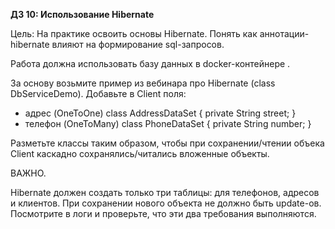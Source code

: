 **ДЗ 10: Использование Hibernate**

Цель:
На практике освоить основы Hibernate. Понять как аннотации-hibernate влияют на формирование sql-запросов.

Работа должна использовать базу данных в docker-контейнере .

За основу возьмите пример из вебинара про Hibernate (class DbServiceDemo).
Добавьте в Client поля: 
* адрес (OneToOne) class AddressDataSet { private String street; } 
* телефон (OneToMany) class PhoneDataSet { private String number; }

Разметьте классы таким образом, чтобы при сохранении/чтении объека Client каскадно сохранялись/читались вложенные объекты.

ВАЖНО.

Hibernate должен создать только три таблицы: для телефонов, адресов и клиентов.
При сохранении нового объекта не должно быть update-ов. Посмотрите в логи и проверьте, что эти два требования выполняются.